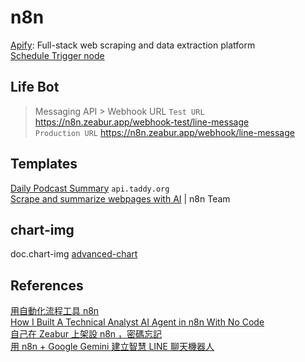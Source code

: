 # n8n

[Apify](https://apify.com/): Full-stack web scraping and data extraction platform  
[Schedule Trigger node](https://docs.n8n.io/integrations/builtin/core-nodes/n8n-nodes-base.scheduletrigger/)  

## Life Bot 

> Messaging API > Webhook URL 
`Test URL` https://n8n.zeabur.app/webhook-test/line-message  
`Production URL` https://n8n.zeabur.app/webhook/line-message  

## Templates

[Daily Podcast Summary](https://n8n.io/workflows/2433-daily-podcast-summary/) `api.taddy.org`  
[Scrape and summarize webpages with AI](https://n8n.io/workflows/3053-technical-stock-analysis-with-telegram-airtable-and-a-gpt-powered-ai-agent) |  n8n Team

## chart-img

doc.chart-img [advanced-chart](https://doc.chart-img.com/#advanced-chart)

## References

[用自動化流程工具 n8n](https://www.youtube.com/watch?v=nwYHurRo4e0)  
[How I Built A Technical Analyst AI Agent in n8n With No Code](https://www.youtube.com/watch?v=dooXxhGy5Ow&t=184s)  
[自己在 Zeabur 上架設 n8n ，密碼忘記](https://www.raven.tw/p/ep-17-zeabur-n8n)  
[用 n8n + Google Gemini 建立智慧 LINE 聊天機器人](https://www.youtube.com/watch?v=14sTKPNFWis)  

